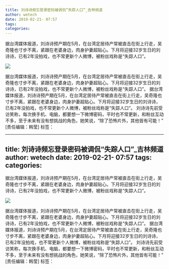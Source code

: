 ```yaml
---
title: 刘诗诗频忘登录密码被调侃“失踪人口”_吉林频道
author: wetech
date: 2019-02-21- 07:57
tags: 
categories: 
---
```

据台湾媒体报道，刘诗诗预产期在5月，在台湾定居待产常被直击在街上行走，吴奇隆也寸步不离，紧跟在老婆身边，肉身护妻超贴心。下月将迎接32岁生日的刘诗诗，已有2年没拍戏，也不常更新个人微博，被粉丝戏称是“失踪人口”。
<!-- more -->
                
<img align="center" border="0" src="http://p2.ifengimg.com/a/2016/0810/204c433878d5cf9size1_w16_h16.png" />
                
            
据台湾媒体报道，刘诗诗预产期在5月，在台湾定居待产常被直击在街上行走，吴奇隆也寸步不离，紧跟在老婆身边，肉身护妻超贴心。下月将迎接32岁生日的刘诗诗，已有2年没拍戏，也不常更新个人微博，被粉丝戏称是“失踪人口”。
据台湾媒体报道，刘诗诗预产期在5月，在台湾定居待产常被直击在街上行走，吴奇隆也寸步不离，紧跟在老婆身边，肉身护妻超贴心。下月将迎接32岁生日的刘诗诗，已有2年没拍戏，也不常更新个人微博，被粉丝戏称是“失踪人口”。
刘诗诗先前受访笑称，每次换手机、电脑，都要想一下微博密码，平时也不常更新，和粉丝互动不多，至于未来有没有想挑战的角色，她笑说，“除了恐怖片外，其他皆有可能！”
[责任编辑：韩莹]
标签：
 
 
             
---
title: 刘诗诗频忘登录密码被调侃“失踪人口”_吉林频道
author: wetech
date: 2019-02-21- 07:57
tags: 
categories: 
---
据台湾媒体报道，刘诗诗预产期在5月，在台湾定居待产常被直击在街上行走，吴奇隆也寸步不离，紧跟在老婆身边，肉身护妻超贴心。下月将迎接32岁生日的刘诗诗，已有2年没拍戏，也不常更新个人微博，被粉丝戏称是“失踪人口”。
<!-- more -->
                
<img align="center" border="0" src="http://p2.ifengimg.com/a/2016/0810/204c433878d5cf9size1_w16_h16.png" />
                
            
据台湾媒体报道，刘诗诗预产期在5月，在台湾定居待产常被直击在街上行走，吴奇隆也寸步不离，紧跟在老婆身边，肉身护妻超贴心。下月将迎接32岁生日的刘诗诗，已有2年没拍戏，也不常更新个人微博，被粉丝戏称是“失踪人口”。
据台湾媒体报道，刘诗诗预产期在5月，在台湾定居待产常被直击在街上行走，吴奇隆也寸步不离，紧跟在老婆身边，肉身护妻超贴心。下月将迎接32岁生日的刘诗诗，已有2年没拍戏，也不常更新个人微博，被粉丝戏称是“失踪人口”。
刘诗诗先前受访笑称，每次换手机、电脑，都要想一下微博密码，平时也不常更新，和粉丝互动不多，至于未来有没有想挑战的角色，她笑说，“除了恐怖片外，其他皆有可能！”
[责任编辑：韩莹]
标签：
 
 
             

